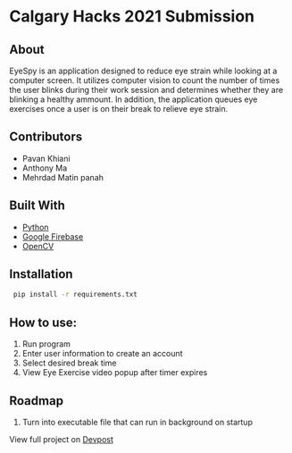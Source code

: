 # Calgary Hacks 2021 Submission

## About
EyeSpy is an application designed to reduce eye strain while looking at a computer screen. It utilizes computer vision to count the number of times the user blinks during their work session and determines whether they are blinking a healthy ammount. In addition, the application queues eye exercises once a user is on their break to relieve eye strain.

## Contributors
* Pavan Khiani
* Anthony Ma
* Mehrdad Matin panah

## Built With
* [Python](https://www.python.org/)
* [Google Firebase](https://firebase.google.com/)
* [OpenCV](https://opencv.org/) 

## Installation
 ```sh
  pip install -r requirements.txt  
  ```
  
## How to use:
1. Run program
2. Enter user information to create an account
3. Select desired break time
4. View Eye Exercise video popup after timer expires

## Roadmap
1. Turn into executable file that can run in background on startup

View full project on [Devpost](https://devpost.com/software/eyespy-fowtyn)





